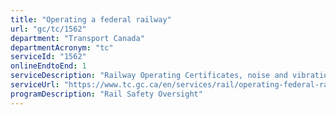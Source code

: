 ```yaml
---
title: "Operating a federal railway"
url: "gc/tc/1562"
department: "Transport Canada"
departmentAcronym: "tc"
serviceId: "1562"
onlineEndtoEnd: 1
serviceDescription: "Railway Operating Certificates, noise and vibration requirements, work/rest and medical rules, accounting, rates."
serviceUrl: "https://www.tc.gc.ca/en/services/rail/operating-federal-railway.html"
programDescription: "Rail Safety Oversight"
---
```

